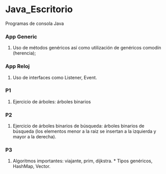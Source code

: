 # Java_Escritorio
Programas de consola Java

  ### App Generic
  1. Uso de métodos genéricos así como utilización de genéricos comodín (herencia);

  ### App Reloj
  1. Uso de interfaces como Listener, Event.
  
  ### P1
  1. Ejercicio de árboles: árboles binarios
  
  ### P2
  1. Ejercicio de árboles binarios de búsqueda: árboles binarios de búsqueda (los elementos menor a la raiz se insertan a la izquierda y mayor a la derecha).
  
  ### P3
  1. Algoritmos importantes: viajante, prim, dijkstra.
    * Tipos genéricos, HashMap, Vector.
